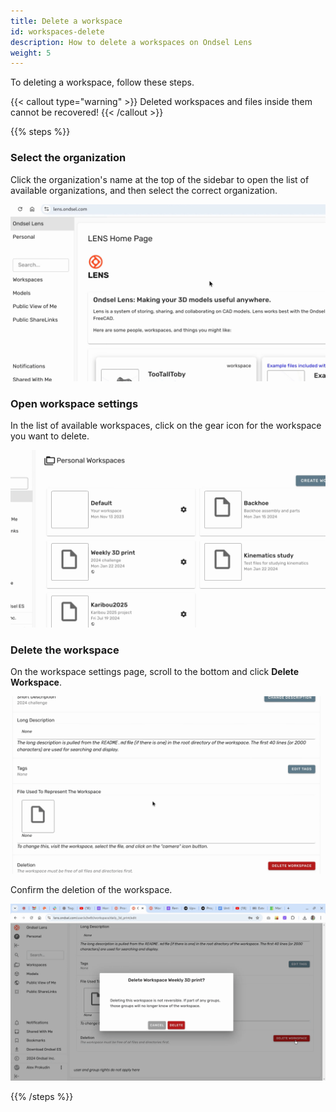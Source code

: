 ```yaml
---
title: Delete a workspace
id: workspaces-delete
description: How to delete a workspaces on Ondsel Lens
weight: 5
---
```


To deleting a workspace, follow these steps.

{{< callout type="warning" >}}
  Deleted workspaces and files inside them cannot be recovered!
{{< /callout >}}

{{% steps %}}

### Select the organization

Click the organization's name at the top of the sidebar to open the list of available organizations, and then select the correct organization. 

![Delete a workspace, step 1](delete-ws-01.gif)

### Open workspace settings

In the list of available workspaces, click on the gear icon for the workspace you want to delete.

![Delete a workspace, step 2](delete-ws-02.gif)

### Delete the workspace

On the workspace settings page, scroll to the bottom and click **Delete Workspace**.

![Delete a workspace, step 3](delete-ws-03.gif)

Confirm the deletion of the workspace.

![Delete a workspace, step 4](delete-ws-04.gif)

{{% /steps %}}